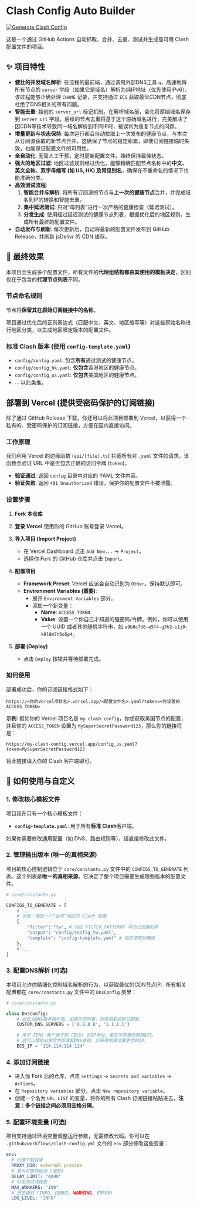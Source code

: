 # Clash Config Auto Builder

[![Generate Clash Config](https://github.com/busymilk/clash_config_auto_build/actions/workflows/clash-config.yml/badge.svg)](https://github.com/busymilk/clash_config_auto_build/actions/workflows/clash-config.yml)

这是一个通过 GitHub Actions 自动抓取、合并、去重、测试并生成高可用 Clash 配置文件的项目。

## ✨ 项目特性

- **健壮的并发域名解析**: 在流程的最前端，通过调用外部DNS工具 `q`，高速地将所有节点的 `server` 字段（如果它是域名）解析为纯IP地址（优先使用IPv6）。该过程能够正确处理 `CNAME` 记录，并支持通过 `ECS` 获取最优CDN节点，彻底杜绝了DNS相关的所有问题。
- **智能去重**: 独创的 `server_url` 标记机制。在解析域名前，会先将原始域名保存到 `server_url` 字段。后续的节点去重将基于这个原始域名进行，完美解决了因CDN等技术导致同一域名解析到不同IP时，被误判为重复节点的问题。
- **增量更新与状态保持**: 每次运行都会自动拉取上一次发布的健康节点，与本次从订阅源获取的新节点合并。这确保了节点的稳定积累，即使订阅链接临时失效，也能保证配置文件的可用性。
- **全自动化**: 无需人工干预，定时更新配置文件，始终保持最佳状态。
- **强大的地区过滤**: 地区过滤规则经过优化，能够精确匹配节点名称中的**中文、英文全称、双字母缩写 (如 US, HK) 及常见别名**，确保在不重命名的情况下也能准确分类。
- **高效测试流程**: 
    1.  **智能合并与解析**: 将所有订阅源的节点与**上一次的健康节点**合并，并完成域名到IP的转换和智能去重。
    2.  **集中延迟测试**: 只对“母列表”进行一次严格的健康检查（延迟测试）。
    3.  **分发生成**: 使用经过延迟测试的健康节点列表，根据优化后的地区规则，生成所有最终的配置文件。
- **自动发布与刷新**: 每次更新后，自动将最新的配置文件发布到 GitHub Release，并刷新 jsDelivr 的 CDN 缓存。

## 🚀 最终效果

本项目会生成多个配置文件，所有文件的**代理组结构都由其使用的模板决定**，区别仅在于包含的**代理节点列表**不同。

### 节点命名规则

节点将**保留其在原始订阅链接中的名称**。

项目通过优化后的正则表达式（匹配中文、英文、地区缩写等）对这些原始名称进行地区分类，以生成地区限定版本的配置文件。

### 标准 Clash 版本 (使用 `config-template.yaml`)
- `config/config.yaml`: 包含**所有**通过测试的健康节点。
- `config/config_hk.yaml`: **仅包含**香港地区的健康节点。
- `config/config_us.yaml`: **仅包含**美国地区的健康节点。
- ... 以此类推。

## 部署到 Vercel (提供受密码保护的订阅链接)

除了通过 GitHub Release 下载，你还可以将此项目部署到 Vercel，以获得一个私有的、受密码保护的订阅链接，方便在国内直接访问。

### 工作原理

我们利用 Vercel 的边缘函数 (`api/[file].ts`) 拦截所有对 `.yaml` 文件的请求。该函数会验证 URL 中是否包含正确的访问令牌 (`token`)。

- **验证通过**: 返回 `config` 目录中对应的 YAML 文件内容。
- **验证失败**: 返回 `401 Unauthorized` 错误，保护你的配置文件不被泄露。

### 设置步骤

1.  **Fork 本仓库**

2.  **登录 Vercel**
    使用你的 GitHub 账号登录 Vercel。

3.  **导入项目 (Import Project)**
    - 在 Vercel Dashboard 点击 `Add New...` -> `Project`。
    - 选择你 Fork 的 GitHub 仓库并点击 `Import`。

4.  **配置项目**
    - **Framework Preset**: Vercel 应该会自动识别为 `Other`。保持默认即可。
    - **Environment Variables (重要)**: 
        - 展开 `Environment Variables` 部分。
        - 添加一个新变量：
            - **Name**: `ACCESS_TOKEN`
            - **Value**: 设置一个你自己才知道的强密码/令牌。例如，你可以使用一个 UUID 或者其他随机字符串，如 `a9b8c7d6-e5f4-g3h2-i1j0-k9l8m7n6o5p4`。

5.  **部署 (Deploy)**
    - 点击 `Deploy` 按钮并等待部署完成。

### 如何使用

部署成功后，你的订阅链接格式如下：

```
https://<你的Vercel项目名>.vercel.app/<配置文件名>.yaml?token=<你设置的ACCESS_TOKEN>
```

**示例**:
假如你的 Vercel 项目名是 `my-clash-config`，你想获取美国节点的配置，并且你的 `ACCESS_TOKEN` 设置为 `MySuperSecretPassword123`，那么你的链接将是：

```
https://my-clash-config.vercel.app/config_us.yaml?token=MySuperSecretPassword123
```

将此链接填入你的 Clash 客户端即可。

## 🔧 如何使用与自定义

### 1. 修改核心模板文件

项目现在只有一个核心模板文件：

- **`config-template.yaml`**: 用于所有**标准 Clash**客户端。

如果你需要修改通用配置（如 DNS、路由规则等），请直接修改此文件。

### 2. 管理输出版本 (唯一的真相来源)

项目的核心控制逻辑位于 `core/constants.py` 文件中的 `CONFIGS_TO_GENERATE` 列表。这个列表是**唯一的真相来源**，它决定了整个项目需要生成哪些版本的配置文件。

```python
# core/constants.py

CONFIGS_TO_GENERATE = [
    # ...
    # 示例：增加一个“台湾”地区的 Clash 配置
    {
        "filter": "tw", # 对应 FILTER_PATTERNS 中的过滤器名称
        "output": "config/config_tw.yaml",
        "template": "config-template.yaml" # 指定使用的模板
    },
    # ...
]
```

### 3. 配置DNS解析 (可选)

本项目允许你精细化控制域名解析的行为，以获取最优的CDN节点IP。所有相关配置都在 `core/constants.py` 文件中的 `DnsConfig` 类里：

```python
# core/constants.py

class DnsConfig:
    # 自定义DNS服务器列表。如果为空列表，则使用系统默认配置。
    CUSTOM_DNS_SERVERS = ['8.8.8.8', '1.1.1.1']

    # 用于 EDNS 客户端子网 (ECS) 的IP地址。留空字符串则禁用ECS。
    # 这可以模拟从指定地区发起DNS查询，以获得地理位置更优的IP。
    ECS_IP = '114.114.114.114'
```

### 4. 添加订阅链接

- 进入你 Fork 后的仓库，点击 `Settings` -> `Secrets and variables` -> `Actions`。
- 在 `Repository variables` 部分，点击 `New repository variable`。
- 创建一个名为 `URL_LIST` 的变量，将你的所有 Clash 订阅链接粘贴进去，**注意：多个链接之间必须用空格分隔**。

### 5. 配置环境变量 (可选)

项目支持通过环境变量调整运行参数，无需修改代码。你可以在 `.github/workflows/clash-config.yml` 文件的 `env` 部分修改这些变量：

```yaml
env:
  # 代理下载目录
  PROXY_DIR: external_proxies
  # 最大可接受延迟 (毫秒)
  DELAY_LIMIT: "4000"
  # 并发测试线程数
  MAX_WORKERS: "100"
  # 日志级别 (INFO, DEBUG, WARNING, ERROR)
  LOG_LEVEL: "INFO"
```